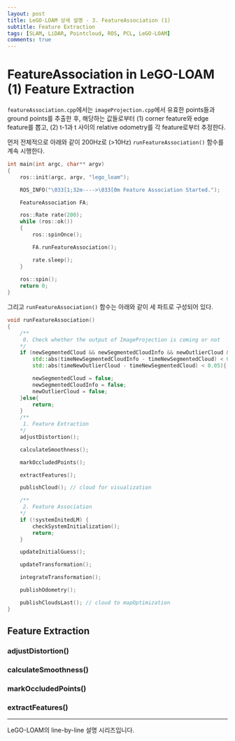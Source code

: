 ```yaml
---
layout: post
title: LeGO-LOAM 상세 설명 - 3. FeatureAssociation (1)
subtitle: Feature Extraction
tags: [SLAM, LiDAR, Pointcloud, ROS, PCL, LeGO-LOAM]
comments: true
---
```


# FeatureAssociation in LeGO-LOAM (1) Feature Extraction

`featureAssociation.cpp`에서는 `imageProjection.cpp`에서 유효한 points들과 ground points를 추출한 후, 해당하는 값들로부터 (1) corner feature와 edge feature를 뽑고, (2) t-1과 t 사이의 relative odometry를 각 feature로부터 추정한다.

먼저 전체적으로 아래와 같이 200Hz로 (>10Hz) `runFeatureAssociation()` 함수를 계속 시행한다.

```cpp
int main(int argc, char** argv)
{
    ros::init(argc, argv, "lego_loam");

    ROS_INFO("\033[1;32m---->\033[0m Feature Association Started.");

    FeatureAssociation FA;

    ros::Rate rate(200);
    while (ros::ok())
    {
        ros::spinOnce();

        FA.runFeatureAssociation();

        rate.sleep();
    }
    
    ros::spin();
    return 0;
}
```

그리고 `runFeatureAssociation()` 함수는 아래와 같이 세 파트로 구성되어 있다.

```cpp
void runFeatureAssociation()
{
    /**
     0. Check whether the output of ImageProjection is coming or not
    */
    if (newSegmentedCloud && newSegmentedCloudInfo && newOutlierCloud &&
        std::abs(timeNewSegmentedCloudInfo - timeNewSegmentedCloud) < 0.05 &&
        std::abs(timeNewOutlierCloud - timeNewSegmentedCloud) < 0.05){

        newSegmentedCloud = false;
        newSegmentedCloudInfo = false;
        newOutlierCloud = false;
    }else{
        return;
    }
    /**
     1. Feature Extraction
    */
    adjustDistortion();

    calculateSmoothness();

    markOccludedPoints();

    extractFeatures();

    publishCloud(); // cloud for visualization

    /**
     2. Feature Association
    */
    if (!systemInitedLM) {
        checkSystemInitialization();
        return;
    }

    updateInitialGuess();

    updateTransformation();

    integrateTransformation();

    publishOdometry();

    publishCloudsLast(); // cloud to mapOptimization
}
```

## Feature Extraction

### adjustDistortion()

### calculateSmoothness()

### markOccludedPoints()

### extractFeatures()



 
---

LeGO-LOAM의 line-by-line 설명 시리즈입니다.
